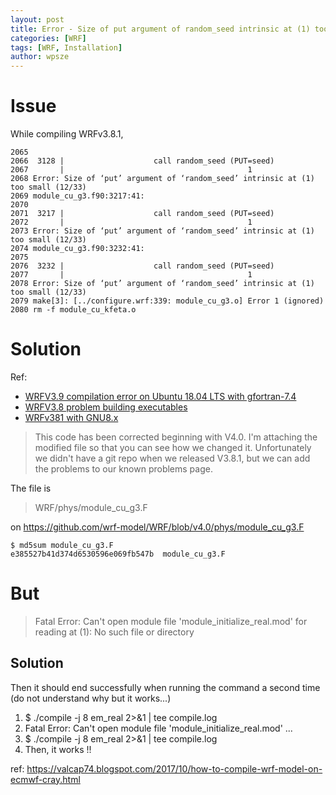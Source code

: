 ```yaml
---
layout: post
title: Error - Size of put argument of random_seed intrinsic at (1) too small
categories: [WRF]
tags: [WRF, Installation]
author: wpsze
---
```


# Issue

While compiling WRFv3.8.1,

```
2065 
2066  3128 |                    call random_seed (PUT=seed)
2067       |                                         1
2068 Error: Size of ‘put’ argument of ‘random_seed’ intrinsic at (1) too small (12/33)
2069 module_cu_g3.f90:3217:41:
2070 
2071  3217 |                    call random_seed (PUT=seed)
2072       |                                         1
2073 Error: Size of ‘put’ argument of ‘random_seed’ intrinsic at (1) too small (12/33)
2074 module_cu_g3.f90:3232:41:
2075 
2076  3232 |                    call random_seed (PUT=seed)
2077       |                                         1
2078 Error: Size of ‘put’ argument of ‘random_seed’ intrinsic at (1) too small (12/33)
2079 make[3]: [../configure.wrf:339: module_cu_g3.o] Error 1 (ignored)
2080 rm -f module_cu_kfeta.o
```

# Solution

Ref:
- [WRFV3.9 compilation error on Ubuntu 18.04 LTS with gfortran-7.4](https://forum.mmm.ucar.edu/threads/wrfv3-9-compilation-error-on-ubuntu-18-04-lts-with-gfortran-7-4.8786/)
- [WRFV3.8 problem building executables](https://forum.mmm.ucar.edu/threads/wrfv3-8-problem-building-executables.8418/)
- [WRFv381 with GNU8.x](https://forum.mmm.ucar.edu/threads/wrfv381-with-gnu8-x.217/)

>This code has been corrected beginning with V4.0. I'm attaching the modified file so that you can see how we changed it. Unfortunately we didn't have a git repo when we released V3.8.1, but we can add the problems to our known problems page.

The file is
> WRF/phys/module_cu_g3.F

on <https://github.com/wrf-model/WRF/blob/v4.0/phys/module_cu_g3.F>

```
$ md5sum module_cu_g3.F
e385527b41d374d6530596e069fb547b  module_cu_g3.F
```

# But


> Fatal Error: Can't open module file 'module_initialize_real.mod' for reading at (1): No such file or directory

## Solution

Then it should end successfully when running the command a second time (do not understand why but it works...)

1. $ ./compile -j 8 em_real 2>&1 | tee compile.log
2. Fatal Error: Can't open module file 'module_initialize_real.mod' ...
3. $ ./compile -j 8 em_real 2>&1 | tee compile.log
4. Then, it works !!

ref: <https://valcap74.blogspot.com/2017/10/how-to-compile-wrf-model-on-ecmwf-cray.html>
